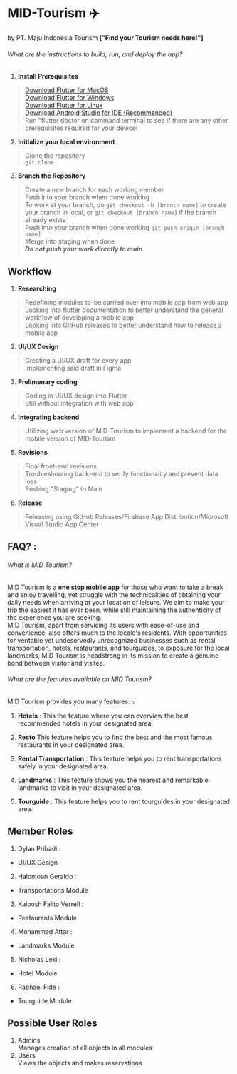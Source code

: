 MID-Tourism ✈️
==============================
by PT. Maju Indonesia Tourism **["Find your Tourism needs here!"]**

###### What are the instructions to build, run, and deploy the app?
1. **Install Prerequisites**
> [Download Flutter for MacOS](https://docs.flutter.dev/get-started/install/macos) <br>
> [Download Flutter for Windows](https://docs.flutter.dev/get-started/install/windows) <br>
> [Download Flutter for Linux](https://docs.flutter.dev/get-started/install/linux) <br>
> [Download Android Studio for IDE (Recommended)](https://developer.android.com/studio) <br>
> Run "flutter doctor on command terminal to see if there are any other prerequisites required for your device! <br>

2. **Initialize your local environment**
> Clone the repository <br>
> `git clone` <br>

3. **Branch the Repository**
> Create a new branch for each working member <br>
> Push into your branch when done working <br>
> To work at your branch, do `git checkout -b [branch name]` to create your branch in local, or `git checkout [branch name]` if the branch already exists <br>
> Push into your branch when done working `git push origin [branch name]` <br>
> Merge into staging when done <br>
> ***Do not push your work directly to main*** <br>

## Workflow
1. **Researching**
> Redefining modules to-be carried over into mobile app from web app <br>
> Looking into flutter documentation to better understand the general workflow of developing a mobile app <br>
> Looking into GitHub releases to better understand how to release a mobile app <br>

2. **UI/UX Design**
> Creating a UI/UX draft for every app <br>
> Implementing said draft in Figma <br>

3. **Prelimenary coding**
> Coding in UI/UX design into Flutter <br>
> Still without integration with web app <br>

4. **Integrating backend**
> Utilizing web version of MID-Tourism to implement a backend for the mobile version of MID-Tourism <br>

5. **Revisions**
> Final front-end revisions <br>
> Troubleshooting back-end to verify functionality and prevent data loss <br>
> Pushing "Staging" to Main <br>

6. **Release**
> Releasing using GitHub Releases/Firebase App Distribution/Microsoft Visual Studio App Center <br>

## FAQ? :
###### What is MID Tourism?
MID Tourism is a **one stop mobile app** for those who want to take a break and enjoy travelling, yet struggle with the technicalities of obtaining your daily needs when arriving at your location of leisure. We aim to make your trip the easiest it has ever been, while still maintaining the authenticity of the experience you are seeking. <br>
MID Tourism, apart from servicing its users with ease-of-use and convenience, also offers much to the locale's residents. With opportunities for veritable  yet undeservedly unrecognized businesses such as rental transportation, hotels, restaurants, and tourguides, to exposure for the local landmarks, MID Tourism is headstrong in its mission to create a genuine bond between visitor and visitee. 

###### What are the features available on MID Tourism?
MID Tourism provides you many features: ⤵️

1. **Hotels** :
This the feature where you can overview the best recommended hotels in your designated area.

2. **Resto**
This feature helps you to find the best and the most famous restaurants in your designated area.

3. **Rental Transportation** :
This feature helps you to rent transportations safely in your designated area.

4. **Landmarks** :
This feature shows you the nearest and remarkable landmarks to visit in your designated area.

5. **Tourguide** :
This feature helps you to rent tourguides in your designated area.

## Member Roles
1. Dylan Pribadi :
- UI/UX Design

2. Halomoan Geraldo :
- Transportations Module

3. Kaloosh Falito Verrell :
- Restaurants Module

4. Mohammad Attar :
- Landmarks Module

5. Nicholas Lexi :
- Hotel Module

6. Raphael Fide :
- Tourguide Module

## Possible User Roles
1. Admins <br>
Manages creation of all objects in all modules<br>
2. Users <br>
Views the objects and makes reservations <br>
